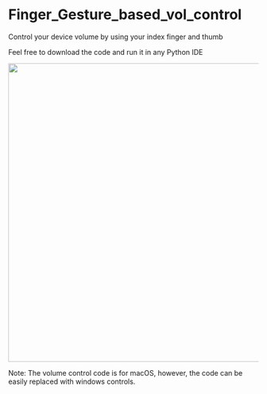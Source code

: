 # Finger_Gesture_based_vol_control

Control your device volume by using your index finger and thumb

Feel free to download the code and run it in any Python IDE

<img src="https://user-images.githubusercontent.com/18099362/151766573-b62163b3-9325-4e51-93f0-5df18e5ebc04.png" width="600">

Note: The volume control code is for macOS, however, the code can be easily replaced with windows controls.
